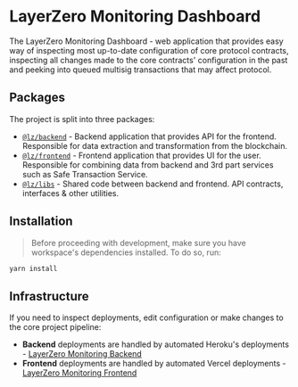 # LayerZero Monitoring Dashboard

The LayerZero Monitoring Dashboard - web application that provides easy way of inspecting most up-to-date configuration of core protocol contracts, inspecting all changes made to the core contracts' configuration in the past and peeking into queued multisig transactions that may affect protocol.

## Packages

The project is split into three packages:

- [`@lz/backend`](packages/backend) - Backend application that provides API for the frontend. Responsible for data extraction and transformation from the blockchain.
- [`@lz/frontend`](packages/frontend) - Frontend application that provides UI for the user. Responsible for combining data from backend and 3rd part services such as Safe Transaction Service.
- [`@lz/libs`](packages/libs) - Shared code between backend and frontend. API contracts, interfaces & other utilities.

## Installation

> Before proceeding with development, make sure you have workspace's dependencies installed. To do so, run:

```bash
yarn install
```

## Infrastructure

If you need to inspect deployments, edit configuration or make changes to the core project pipeline:

- **Backend** deployments are handled by automated Heroku's deployments - [LayerZero Monitoring Backend](https://dashboard.heroku.com/apps/lz-monitoring)
- **Frontend** deployments are handled by automated Vercel deployments - [LayerZero Monitoring Frontend](https://vercel.com/l2beat/lz-monitoring-frontend)
